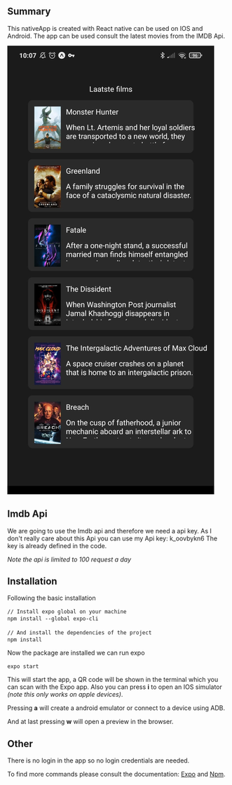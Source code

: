## Summary

This nativeApp is created with React native can be used on IOS and Android. The app can be used consult the latest movies from the IMDB Api.

![Screenshot 15 December 2020](./nativeAppImage.jpeg)

## Imdb Api

We are going to use the Imdb api and therefore we need a api key. As I don't really care about this Api you can use my Api key: k_oovbykn6
The key is already defined in the code.

*Note the api is limited to 100 request a day*

## Installation

Following the basic installation

```npm
// Install expo global on your machine
npm install --global expo-cli

// And install the dependencies of the project
npm install
```
Now the package are installed we can run expo

```npm
expo start
```

This will start the app, a QR code will be shown in the terminal which you can scan with the Expo app. Also you can press **i** to open an IOS simulator *(note this only works on apple devices)*.

Pressing **a** will create a android emulator or connect to a device using ADB.

And at last pressing **w** will open a preview in the browser.

## Other

There is no login in the app so no login credentials are needed.

To find more commands please consult the documentation:
[Expo](https://docs.expo.io/workflow/expo-cli/#commands) and [Npm](https://docs.npmjs.com/cli/v6/commands).
